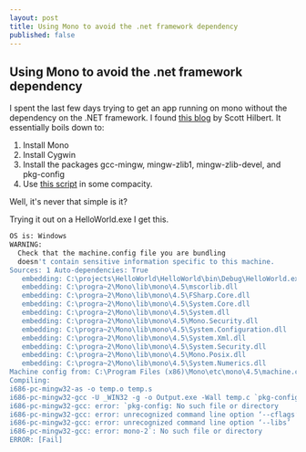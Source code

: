```yaml
---
layout: post
title: Using Mono to avoid the .net framework dependency
published: false
---
```


## Using Mono to avoid the .net framework dependency

I spent the last few days trying to get an app running on mono without the dependency on the .NET framework. I found [this blog](http://blog.shilbert.com/2012/06/using-mono-to-avoid-depending-on-net-framework/) by Scott Hilbert.  It essentially boils down to:

1. Install Mono
2. Install Cygwin
  1. Install the packages gcc-mingw, mingw-zlib1, mingw-zlib-devel, and pkg-config
3. Use [this script](https://gist.github.com/shilrobot/3005371) in some compacity.

Well, it's never that simple is it?

Trying it out on a HelloWorld.exe I get this.

```bash
OS is: Windows
WARNING:
  Check that the machine.config file you are bundling
  doesn't contain sensitive information specific to this machine.
Sources: 1 Auto-dependencies: True
   embedding: C:\projects\HelloWorld\HelloWorld\bin\Debug\HelloWorld.exe
   embedding: C:\progra~2\Mono\lib\mono\4.5\mscorlib.dll
   embedding: C:\progra~2\Mono\lib\mono\4.5\FSharp.Core.dll
   embedding: C:\progra~2\Mono\lib\mono\4.5\System.Core.dll
   embedding: C:\progra~2\Mono\lib\mono\4.5\System.dll
   embedding: C:\progra~2\Mono\lib\mono\4.5\Mono.Security.dll
   embedding: C:\progra~2\Mono\lib\mono\4.5\System.Configuration.dll
   embedding: C:\progra~2\Mono\lib\mono\4.5\System.Xml.dll
   embedding: C:\progra~2\Mono\lib\mono\4.5\System.Security.dll
   embedding: C:\progra~2\Mono\lib\mono\4.5\Mono.Posix.dll
   embedding: C:\progra~2\Mono\lib\mono\4.5\System.Numerics.dll
Machine config from: C:\Program Files (x86)\Mono\etc\mono\4.5\machine.config
Compiling:
i686-pc-mingw32-as -o temp.o temp.s
i686-pc-mingw32-gcc -U _WIN32 -g -o Output.exe -Wall temp.c `pkg-config --cflags --libs mono-2`  temp.o
i686-pc-mingw32-gcc: error: `pkg-config: No such file or directory
i686-pc-mingw32-gcc: error: unrecognized command line option ‘--cflags’
i686-pc-mingw32-gcc: error: unrecognized command line option ‘--libs’
i686-pc-mingw32-gcc: error: mono-2`: No such file or directory
ERROR: [Fail]
```
